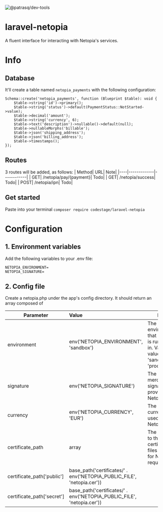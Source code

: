 ![@patrasq/dev-tools](https://i.imgur.com/GGHIKR2.png)

# laravel-netopia
A fluent interface for interacting with Netopia's services.

# Info

## Database
It'll create a table named `netopia_payments` with the following configuration:
```
Schema::create('netopia_payments', function (Blueprint $table): void {
    $table->string('id')->primary();
    $table->string('status')->default(PaymentStatus::NotStarted->value);
    $table->decimal('amount');
    $table->string('currency', 6);
    $table->text('description')->nullable()->default(null);
    $table->nullableMorphs('billable');
    $table->json('shipping_address');
    $table->json('billing_address');
    $table->timestamps();
});
```

## Routes
3 routes will be added, as follows:
| Method| URL| Note|
|----|-------------|------------|
| GET| /netopia/pay/{payment}| Todo|
| GET| /netopia/success| Todo|
| POST| /netopia/ipn| Todo|


## Get started
Paste into your terminal
`composer require codestage/laravel-netopia`

# Configuration

## 1. Environment variables
Add the following variables to your .env file:
```
NETOPIA_ENVIRONMENT=
NETOPIA_SIGNATURE=
```

## 2. Config file
Create a netopia.php under the app's config directory. It should return an array composed of

| Parameter   | Value   |  Info |
|---------|:---------------|--------------|
| environment |  env('NETOPIA_ENVIRONMENT', 'sandbox') | The environment that Netopia is running in. Valid values are: 'sandbox', 'production' |
| signature |    env('NETOPIA_SIGNATURE')   | The merchant signature provided by Netopia. |
| currency | env('NETOPIA_CURRENCY', 'EUR') |    The currency used for Netopia. |
| certificate_path | array |    The paths to the certificate files used for Netopia requests. |
| certificate_path['public'] | base_path('certificates/' . env('NETOPIA_PUBLIC_FILE', 'netopia.cer')) |     |
| certificate_path['secret'] | base_path('certificates/' . env('NETOPIA_PUBLIC_FILE', 'netopia.cer')) |    |
